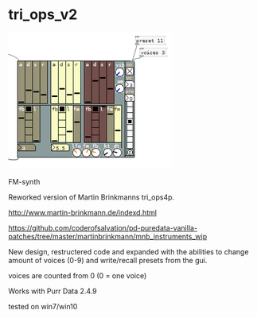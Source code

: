 # tri_ops_v2

![alt tag](tri_ops_v2.png)

FM-synth

Reworked version of Martin Brinkmanns tri_ops4p.

http://www.martin-brinkmann.de/indexd.html

https://github.com/coderofsalvation/pd-puredata-vanilla-patches/tree/master/martinbrinkmann/mnb_instruments_wip

New design, restructered code and expanded with the abilities to change amount of voices (0-9) and write/recall presets from the gui.

voices are counted from 0 (0 = one voice)

Works with Purr Data 2.4.9

tested on win7/win10
 





